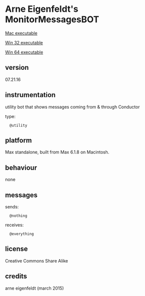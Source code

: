 # Arne Eigenfeldt's MonitorMessagesBOT #

[Mac executable](https://www.sfu.ca/musebots/Musebot_Test_Suite/Musebots/Utility_Other/ae_MonitorMessagesBOT.zip)

[Win 32 executable](https://www.sfu.ca/musebots/Musebot_Test_Suite/Musebots_Win32/Utility_Other/ae_MonitorMessagesBOT_w32.zip)

[Win 64 executable](https://www.sfu.ca/musebots/Musebot_Test_Suite/Musebots_Win64/Utility_Other/ae_MonitorMessagesBOT_w64.zip)

## version ##

07.21.16

## instrumentation ##

utility bot that shows messages coming from & through Conductor

type:

      @utility

## platform ##

Max standalone, built from Max 6.1.8 on Macintosh.

## behaviour ##

none

## messages ##

sends:

      @nothing

receives:

      @everything

## license ##

Creative Commons Share Alike

## credits ##

arne eigenfeldt (march 2015)
